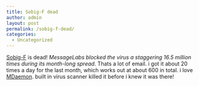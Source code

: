 ```yaml
---
title: Sobig-F dead
author: admin
layout: post
permalink: /sobig-f-dead/
categories:
  - Uncategorized
---
```

[Sobig-F][1] is dead! *MessageLabs blocked the virus a staggering 16.5 million times during its month-long spread*. Thats a lot of email. i got it about 20 times a day for the last month, which works out at about 600 in total. i love [MDaemon][2]. built in virus scanner killed it before i knew it was there!

 [1]: http://www.theregister.co.uk/content/56/32760.html
 [2]: http://www.mdaemon.com